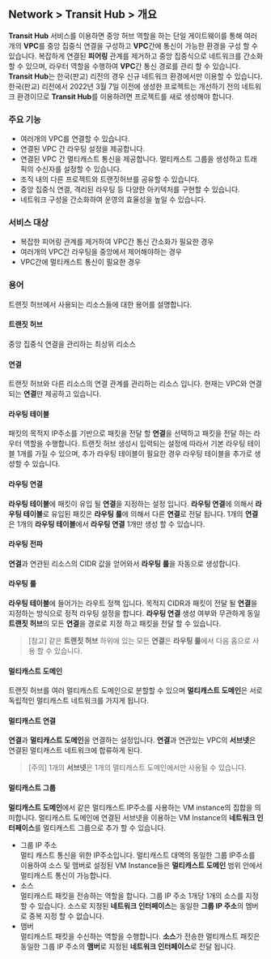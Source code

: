 ## Network > Transit Hub > 개요

**Transit Hub** 서비스를 이용하면 중앙 허브 역할을 하는 단일 게이트웨이를 통해 여러개의 **VPC**를 중앙 집중식 연결을 구성하고 **VPC**간에 통신이 가능한 환경을 구성 할 수 있습니다. 복잡하게 연결된 **피어링** 관계를 제거하고 중앙 집중식으로 네트워크를 간소화 할 수 있으며, 라우터 역할을 수행하여 **VPC**간 통신 경로를 관리 할 수 있습니다. </br>
**Transit Hub**는 한국(판교) 리전의 경우 신규 네트워크 환경에서만 이용할 수 있습니다. 한국(판교) 리전에서 2022년 3월 7일 이전에 생성한 프로젝트는 개선하기 전의 네트워크 환경이므로 **Transit Hub**를 이용하려면 프로젝트를 새로 생성해야 합니다.

### 주요 기능

* 여러개의 VPC를 연결할 수 있습니다.
* 연결된 VPC 간 라우팅 설정을 제공합니다.
* 연결된 VPC 간 멀티캐스트 통신을 제공합니다. 멀티캐스트 그룹을 생성하고 트래픽의 수신자를 설정할 수 있습니다.
* 조직 내의 다른 프로젝트와 트랜짓허브를 공유할 수 있습니다.
* 중앙 집중식 연결, 격리된 라우팅 등 다양한 아키텍처를 구현할 수 있습니다.
* 네트워크 구성을 간소화하여 운영의 효율성을 높일 수 있습니다.

### 서비스 대상

* 복잡한 피어링 관계를 제거하여 VPC간 통신 간소화가 필요한 경우
* 여러개의 VPC간 라우팅을 중앙에서 제어해야하는 경우
* VPC간에 멀티캐스트 통신이 필요한 경우

### 용어
트랜짓 허브에서 사용되는 리소스들에 대한 용어를 설명합니다.
#### 트랜짓 허브
중앙 집중식 연결을 관리하는 최상위 리소스
#### 연결
트랜짓 허브와 다른 리소스의 연결 관계를 관리하는 리소스 입니다. 현재는 VPC와 연결되는 **연결**만 제공하고 있습니다.
#### 라우팅 테이블
패킷의 목적지 IP주소를 기반으로 패킷을 전달 할 **연결**을 선택하고 패킷을 전달 하는 라우터 역할을 수행합니다. 트랜짓 허브 생성시 입력되는 설정에 따라서 기본 라우팅 테이블 1개를 가질 수 있으며, 추가 라우팅 테이블이 필요한 경우 라우팅 테이블을 추가로 생성할 수 있습니다. 
#### 라우팅 연결
**라우팅 테이블**에 패킷이 유입 될 **연결**을 지정하는 설정 입니다. **라우팅 연결**에 의해서 **라우팅 테이블**로 유입된 패킷은 **라우팅 룰**에 의해서 다른 **연결**로 전달 됩니다. 1개의 **연결**은 1개의 **라우팅 테이블**에서 **라우팅 연결** 1개만 생성 할 수 있습니다. 
#### 라우팅 전파
**연결**과 연관된 리소스의 CIDR 값을 얻어와서 **라우팅 룰**을 자동으로 생성합니다.
#### 라우팅 룰
**라우팅 테이블**에 들어가는 라우트 정책 입니다. 목적지 CIDR과 패킷이 전달 될 **연결**을 지정하는 방식으로 정적 라우팅 설정을 합니다. **라우팅 연결** 생성 여부와 무관하게 동일 **트랜짓 허브**의 모든 **연결**을 경로로 지정 하고 패킷을 전달 할 수 있습니다.
> [참고] 같은 **트랜짓 허브** 하위에 있는 모든 **연결**은 **라우팅 룰**에서 다음 홉으로 사용 할 수 있습니다.
#### 멀티캐스트 도메인
트랜짓 허브를 여러 멀티캐스트 도메인으로 분할할 수 있으며 **멀티캐스트 도메인**은 서로 독립적인 멀티캐스트 네트워크를 가지게 됩니다.
#### 멀티캐스트 연결
**연결**과 **멀티캐스트 도메인**을 연결하는 설정입니다. **연결**과 연관있는 VPC의 **서브넷**은 연결된 멀티캐스트 네트워크에 합류하게 된다.
> [주의] 1개의 **서브넷**은 1개의 멀티캐스트 도메인에서만 사용될 수 있습니다.
#### 멀티캐스트 그룹
**멀티캐스트 도메인**에서 같은 멀티캐스트 IP주소를 사용하는 VM instance의 집합을 의미합니다. 멀티캐스트 도메인에 연결된 서브넷을 이용하는 VM Instance의 **네트워크 인터페이스**를 멀티캐스트 그룹으로 추가 할 수 있습니다.
* 그룹 IP 주소<br>
멀티 캐스트 통신을 위한 IP주소입니다. 멀티캐스트 대역의 동일한 그룹 IP주소를 이용하여 소스 및 맴버로 설정된 VM Instance들은 **멀티캐스트 도메인** 범위 안에서 멀티캐스트 통신이 가능합니다.
* 소스<br>
멀티캐스트 패킷을 전송하는 역할을 합니다. 그룹 IP 주소 1개당 1개의 소스를 지정할 수 있습니다. 소스로 지정된 **네트워크 인터페이스**는 동일한 **그룹 IP 주소**의 멤버로 중복 지정 할 수 없습니다.
* 맴버<br>
멀티캐스트 패킷을 수신하는 역할을 수행합니다. **소스**가 전송한 멀티캐스트 패킷은 동일한 그룹 IP 주소의 **맴버**로 지정된 **네트워크 인터페이스**로 전달 됩니다. 

